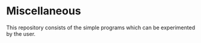 # Miscellaneous
This repository consists of the simple programs which can be experimented by the user.
